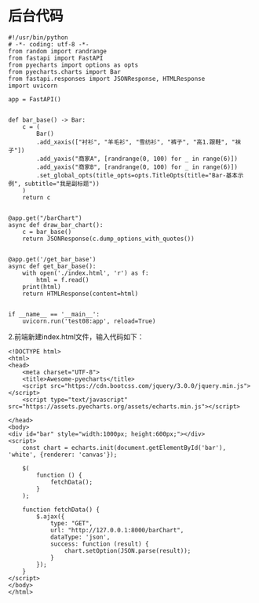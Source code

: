 # 后台代码

    #!/usr/bin/python
    # -*- coding: utf-8 -*-
    from random import randrange
    from fastapi import FastAPI
    from pyecharts import options as opts
    from pyecharts.charts import Bar
    from fastapi.responses import JSONResponse, HTMLResponse
    import uvicorn
    
    app = FastAPI()
    
    
    def bar_base() -> Bar:
        c = (
            Bar()
            .add_xaxis(["衬衫", "羊毛衫", "雪纺衫", "裤子", "高1.跟鞋", "袜子"])
            .add_yaxis("商家A", [randrange(0, 100) for _ in range(6)])
            .add_yaxis("商家B", [randrange(0, 100) for _ in range(6)])
            .set_global_opts(title_opts=opts.TitleOpts(title="Bar-基本示例", subtitle="我是副标题"))
        )
        return c
    
    
    @app.get("/barChart")
    async def draw_bar_chart():
        c = bar_base()
        return JSONResponse(c.dump_options_with_quotes())
    
    
    @app.get('/get_bar_base')
    async def get_bar_base():
        with open('./index.html', 'r') as f:
            html = f.read()
        print(html)
        return HTMLResponse(content=html)
    
    
    if __name__ == '__main__':
        uvicorn.run('test08:app', reload=True)

2.前端新建index.html文件，输入代码如下：

    <!DOCTYPE html>
    <html>
    <head>
        <meta charset="UTF-8">
        <title>Awesome-pyecharts</title>
        <script src="https://cdn.bootcss.com/jquery/3.0.0/jquery.min.js"></script>
        <script type="text/javascript" src="https://assets.pyecharts.org/assets/echarts.min.js"></script>
    
    </head>
    <body>
    <div id="bar" style="width:1000px; height:600px;"></div>
    <script>
        const chart = echarts.init(document.getElementById('bar'), 'white', {renderer: 'canvas'});
    
        $(
            function () {
                fetchData();
            }
        );
    
        function fetchData() {
            $.ajax({
                type: "GET",
                url: "http://127.0.0.1:8000/barChart",
                dataType: 'json',
                success: function (result) {
                    chart.setOption(JSON.parse(result));
                }
            });
        }
    </script>
    </body>
    </html>
